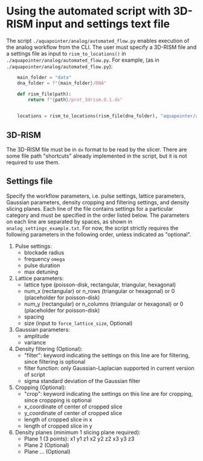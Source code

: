 # Using the automated script with 3D-RISM input and settings text file
The script `./aquapointer/analog/automated_flow.py` enables execution of the analog workflow from the CLI.
The user must specify a 3D-RISM file and a settings file as input to `rism_to_locations()` in  `./aquapointer/analog/automated_flow.py`.
For example, (as in  `./aquapointer/analog/automated_flow.py`):

```python
    main_folder = "data"
    dna_folder = f"{main_folder}/DNA"

    def rism_file(path):
        return f"{path}/prot_3drism.O.1.dx"
    

    locations = rism_to_locations(rism_file(dna_folder), "aquapointer/analog/analog_settings_example")
```

## 3D-RISM
The 3D-RISM file must be in `dx` format to be read by the slicer.
There are some file path "shortcuts" already implemented in the script, but it is not required to use them. 

## Settings file
Specify the workflow parameters, i.e. pulse settings, lattice parameters, Gaussian parameters, density cropping and filtering settings, and density slicing planes.
Each line of the file contains settings for a particular category and must be specified in the order listed below. 
The parameters on each line are separated by spaces, as shown in `analog_settings_example.txt`.
For now, the script strictly requires the following parameters in the following order, unless indicated as "optional".
1. Pulse settings:
    - blockade radius
    - frequency `omega` 
    - pulse duration
    - max detuning
2. Lattice parameters:
    - lattice type (poisson-disk, rectangular, triangular, hexagonal)
    - num_x (rectangular) or n_rows (triangular or hexagonal) or 0 (placeholder for poisson-disk)
    - num_y (rectangular) or n_columns (triangular or hexagonal) or 0 (placeholder for poisson-disk)
    - spacing
    - size (input to `force_lattice_size`, Optional)
3. Gaussian parameters:
    - amplitude 
    - variance
4. Density filtering (Optional):
    - "filter": keyword indicating the settings on this line are for filtering, since filtering is optional
    - filter function: only Gaussian-Laplacian supported in current version of script
    - sigma standard deviation of the Gaussian filter
5. Cropping (Optional):
    - "crop": keyword indicating the settings on this line are for cropping, since croppping is optional
    - x_coordinate of center of cropped slice
    - y_coordinate of center of cropped slice
    - length of cropped slice in x
    - length of cropped slice in y
6. Density planes (minimum 1 slicing plane required):
    - Plane 1 (3 points): x1 y1 z1 x2 y2 z2 x3 y3 z3
    - Plane 2 (Optional)
    - Plane ... (Optional)
